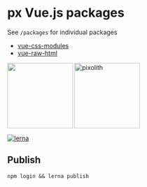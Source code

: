 # px Vue.js packages

See `/packages` for individual packages

* [vue-css-modules](https://github.com/pixolith/vue-packages/tree/master/packages/vue-css-modules)
* [vue-raw-html](https://github.com/pixolith/vue-packages/tree/master/packages/vue-raw-html)

<p>
    <img align="left" src="https://cloud.githubusercontent.com/assets/952783/15271604/6da94f96-1a06-11e6-8b04-dc3171f79a90.png" width="150" height="150" />
    <img src="https://avatars2.githubusercontent.com/u/11898073?s=200&v=4" width="150" height="150" alt="pixolith"/>
</p>

[![lerna](https://img.shields.io/badge/maintained%20with-lerna-cc00ff.svg)](https://lerna.js.org/)

## Publish

```shell
npm login && lerna publish
```

